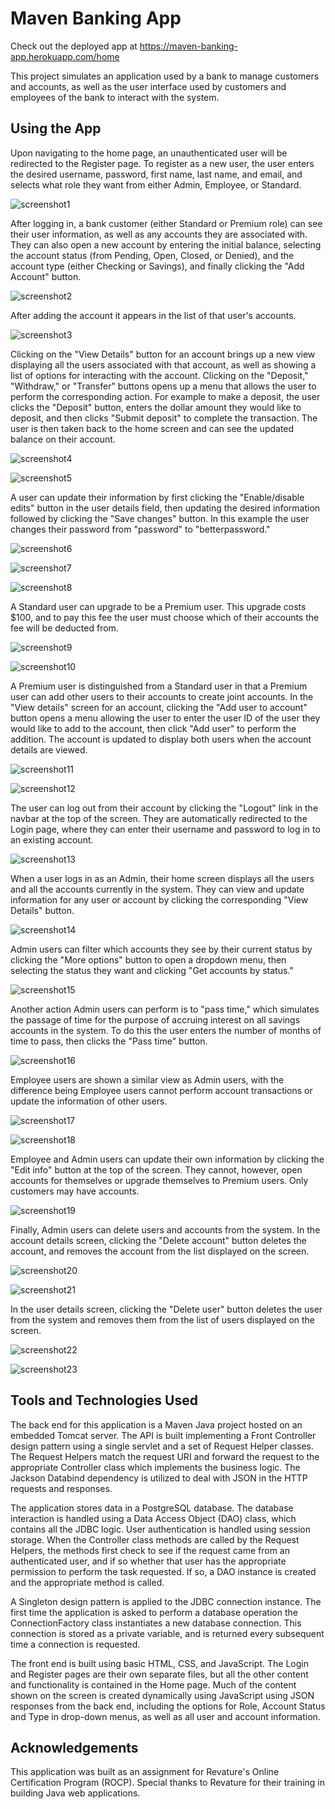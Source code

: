 # Maven Banking App

Check out the deployed app at https://maven-banking-app.herokuapp.com/home

This project simulates an application used by a bank to manage customers and accounts, as well as the user interface used by customers and employees of the bank to interact with the system.

## Using the App

Upon navigating to the home page, an unauthenticated user will be redirected to the Register page.  To register as a new user, the user enters the desired username, password, first name, last name, and email, and selects what role they want from either Admin, Employee, or Standard.

![screenshot1](https://github.com/RyanEllingson/maven-banking-app/blob/master/src/main/resources/screenshots/screenshot1.JPG)

After logging in, a bank customer (either Standard or Premium role) can see their user information, as well as any accounts they are associated with.  They can also open a new account by entering the initial balance, selecting the account status (from Pending, Open, Closed, or Denied), and the account type (either Checking or Savings), and finally clicking the "Add Account" button.

![screenshot2](https://github.com/RyanEllingson/maven-banking-app/blob/master/src/main/resources/screenshots/screenshot2.JPG)

After adding the account it appears in the list of that user's accounts.

![screenshot3](https://github.com/RyanEllingson/maven-banking-app/blob/master/src/main/resources/screenshots/screenshot3.JPG)

Clicking on the "View Details" button for an account brings up a new view displaying all the users associated with that account, as well as showing a list of options for interacting with the account.  Clicking on the "Deposit," "Withdraw," or "Transfer" buttons opens up a menu that allows the user to perform the corresponding action.  For example to make a deposit, the user clicks the "Deposit" button, enters the dollar amount they would like to deposit, and then clicks "Submit deposit" to complete the transaction.  The user is then taken back to the home screen and can see the updated balance on their account.

![screenshot4](https://github.com/RyanEllingson/maven-banking-app/blob/master/src/main/resources/screenshots/screenshot4.JPG)

![screenshot5](https://github.com/RyanEllingson/maven-banking-app/blob/master/src/main/resources/screenshots/screenshot5.JPG)

A user can update their information by first clicking the "Enable/disable edits" button in the user details field, then updating the desired information followed by clicking the "Save changes" button.  In this example the user changes their password from "password" to "betterpassword."

![screenshot6](https://github.com/RyanEllingson/maven-banking-app/blob/master/src/main/resources/screenshots/screenshot6.JPG)

![screenshot7](https://github.com/RyanEllingson/maven-banking-app/blob/master/src/main/resources/screenshots/screenshot7.JPG)

![screenshot8](https://github.com/RyanEllingson/maven-banking-app/blob/master/src/main/resources/screenshots/screenshot8.JPG)

A Standard user can upgrade to be a Premium user.  This upgrade costs $100, and to pay this fee the user must choose which of their accounts the fee will be deducted from.

![screenshot9](https://github.com/RyanEllingson/maven-banking-app/blob/master/src/main/resources/screenshots/screenshot9.JPG)

![screenshot10](https://github.com/RyanEllingson/maven-banking-app/blob/master/src/main/resources/screenshots/screenshot10.JPG)

A Premium user is distinguished from a Standard user in that a Premium user can add other users to their accounts to create joint accounts.  In the "View details" screen for an account, clicking the "Add user to account" button opens a menu allowing the user to enter the user ID of the user they would like to add to the account, then click "Add user" to perform the addition.  The account is updated to display both users when the account details are viewed.

![screenshot11](https://github.com/RyanEllingson/maven-banking-app/blob/master/src/main/resources/screenshots/screenshot11.JPG)

![screenshot12](https://github.com/RyanEllingson/maven-banking-app/blob/master/src/main/resources/screenshots/screenshot12.JPG)

The user can log out from their account by clicking the "Logout" link in the navbar at the top of the screen.  They are automatically redirected to the Login page, where they can enter their username and password to log in to an existing account.

![screenshot13](https://github.com/RyanEllingson/maven-banking-app/blob/master/src/main/resources/screenshots/screenshot13.JPG)

When a user logs in as an Admin, their home screen displays all the users and all the accounts currently in the system.  They can view and update information for any user or account by clicking the corresponding "View Details" button.

![screenshot14](https://github.com/RyanEllingson/maven-banking-app/blob/master/src/main/resources/screenshots/screenshot14.JPG)

Admin users can filter which accounts they see by their current status by clicking the "More options" button to open a dropdown menu, then selecting the status they want and clicking "Get accounts by status."

![screenshot15](https://github.com/RyanEllingson/maven-banking-app/blob/master/src/main/resources/screenshots/screenshot15.JPG)

Another action Admin users can perform is to "pass time," which simulates the passage of time for the purpose of accruing interest on all savings accounts in the system.  To do this the user enters the number of months of time to pass, then clicks the "Pass time" button.

![screenshot16](https://github.com/RyanEllingson/maven-banking-app/blob/master/src/main/resources/screenshots/screenshot16.JPG)

Employee users are shown a similar view as Admin users, with the difference being Employee users cannot perform account transactions or update the information of other users.

![screenshot17](https://github.com/RyanEllingson/maven-banking-app/blob/master/src/main/resources/screenshots/screenshot17.JPG)

![screenshot18](https://github.com/RyanEllingson/maven-banking-app/blob/master/src/main/resources/screenshots/screenshot18.JPG)

Employee and Admin users can update their own information by clicking the "Edit info" button at the top of the screen.  They cannot, however, open accounts for themselves or upgrade themselves to Premium users.  Only customers may have accounts.

![screenshot19](https://github.com/RyanEllingson/maven-banking-app/blob/master/src/main/resources/screenshots/screenshot19.JPG)

Finally, Admin users can delete users and accounts from the system.  In the account details screen, clicking the "Delete account" button deletes the account, and removes the account from the list displayed on the screen.

![screenshot20](https://github.com/RyanEllingson/maven-banking-app/blob/master/src/main/resources/screenshots/screenshot20.JPG)

![screenshot21](https://github.com/RyanEllingson/maven-banking-app/blob/master/src/main/resources/screenshots/screenshot21.JPG)

In the user details screen, clicking the "Delete user" button deletes the user from the system and removes them from the list of users displayed on the screen.

![screenshot22](https://github.com/RyanEllingson/maven-banking-app/blob/master/src/main/resources/screenshots/screenshot22.JPG)

![screenshot23](https://github.com/RyanEllingson/maven-banking-app/blob/master/src/main/resources/screenshots/screenshot23.JPG)

## Tools and Technologies Used

The back end for this application is a Maven Java project hosted on an embedded Tomcat server.  The API is built implementing a Front Controller design pattern using a single servlet and a set of Request Helper classes.  The Request Helpers match the request URI and forward the request to the appropriate Controller class which implements the business logic.  The Jackson Databind dependency is utilized to deal with JSON in the HTTP requests and responses.

The application stores data in a PostgreSQL database.  The database interaction is handled using a Data Access Object (DAO) class, which contains all the JDBC logic.  User authentication is handled using session storage.  When the Controller class methods are called by the Request Helpers, the methods first check to see if the request came from an authenticated user, and if so whether that user has the appropriate permission to perform the task requested.  If so, a DAO instance is created and the appropriate method is called.

A Singleton design pattern is applied to the JDBC connection instance.  The first time the application is asked to perform a database operation the ConnectionFactory class instantiates a new database connection.  This connection is stored as a private variable, and is returned every subsequent time a connection is requested.

The front end is built using basic HTML, CSS, and JavaScript.  The Login and Register pages are their own separate files, but all the other content and functionality is contained in the Home page.   Much of the content shown on the screen is created dynamically using JavaScript using JSON responses from the back end, including the options for Role, Account Status and Type in drop-down menus, as well as all user and account information.

## Acknowledgements

This application was built as an assignment for Revature's Online Certification Program (ROCP).  Special thanks to Revature for their training in building Java web applications.
